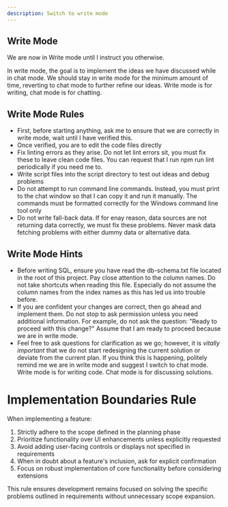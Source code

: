 ```yaml
---
description: Switch to write mode
---
```


## Write Mode

We are now in Write mode until I instruct you otherwise.

In write mode, the goal is to implement the ideas we have discussed while in chat mode. We should stay in write mode for the minimum amount of time, reverting to chat mode to further refine our ideas. Write mode is for writing, chat mode is for chatting.

## Write Mode Rules
- First, before starting anything, ask me to ensure that we are correctly in write mode, wait until I have verified this.
- Once verified, you are to edit the code files directly
- Fix linting errors as they arise. Do not let lint errors sit, you must fix these to leave clean code files. You can request that I run npm run lint periodically if you need me to.
- Write script files into the script directory to test out ideas and debug problems
- Do not attempt to run command line commands. Instead, you must print to the chat window so that I can copy it and run it manually. The commands must be formatted correctly for the Windows command line tool only
- Do not write fall-back data. If for enay reason, data sources are not returning data correctly, we must fix these problems. Never mask data fetching problems with either dummy data or alternative data.

## Write Mode Hints
- Before writing SQL, ensure you have read the db-schema.txt file located in the root of this project. Pay close attention to the column names. Do not take shortcuts when reading this file. Especially do not assume the column names from the index names as this has led us into trouble before.
- If you are confident your changes are correct, then go ahead and implement them. Do not stop to ask permission unless you need additional information. For example, do not ask the question: "Ready to proceed with this change?" Assume that I am ready to proceed because we are in write mode.
- Feel free to ask questions for clarification as we go; however, it is *vitally important* that we do not start redesigning the current solution or deviate from the current plan. If you think this is happening, politely remind me we are in write mode and suggest I switch to chat mode. Write mode is for writing code. Chat mode is for discussing solutions.

# Implementation Boundaries Rule

When implementing a feature:

1. Strictly adhere to the scope defined in the planning phase
2. Prioritize functionality over UI enhancements unless explicitly requested
3. Avoid adding user-facing controls or displays not specified in requirements
4. When in doubt about a feature's inclusion, ask for explicit confirmation
5. Focus on robust implementation of core functionality before considering extensions

This rule ensures development remains focused on solving the specific problems outlined in requirements without unnecessary scope expansion.